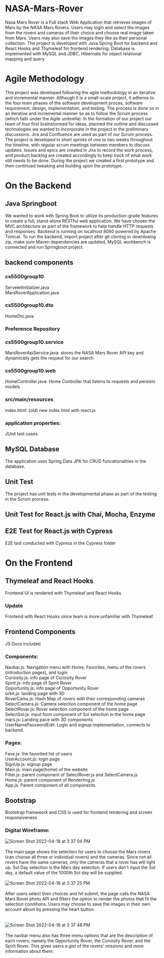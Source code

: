 # NASA-Mars-Rover

Nasa Mars Rover is a Full stack Web Application that retrieves images of Mars by the NASA Mars Rovers. Users may login and select the images from the rovers and cameras of their choice and choose real image taken from Mars. Users may also save the images they like as their personal collection.
The project is developed with Java Spring Boot for backend and React Hooks and Thymeleaf for frontend rendering.
Database is implemented with MySQL and JDBC, Hibernate for object relational mapping and query.

# Agile Methodology

This project was developed following the agile methodology in an iterative and incremental manner. Although it is a small-scale project, it adheres to the four main phases of the software development proces, software requirement, design, implementation, and testing. The process is done so in an iterative and incremental manner so as to follow the Scrum process (which falls under the Agile umbrella). In the formation of our project our team of four first brainstormed for ideas, planned the outline and discussed technologies we wanted to incorporate in the project in the preliminary discussions. 
Jira and Confluence are used as part of our Scrum process. The project is developed in short sprints of one to two weeks throughout the timeline, with regular scrum meetings between members to discuss updates. Issues and epics are created in Jira to record the work process, and product backlog are created accordingly to keep track of what work still needs to be done. 
During the project we created a first prototype and then continued tweaking and building upon the prototype.


# On the Backend

## Java Springboot

We wanted to work with Spring Boot to utilize its production-grade features to create a full, stand-alone RESTful web application. We have chosen the MVC architecture as part of the framework to help handle HTTP requests and responses. 
Backend is running on localhost 8080 powered by Apache Tomcat.
To run the backend, import project after git cloning or downloaing zip, make sure Maven dependencies are updated, MySQL workbench is connected and run Springboot project. 


## backend components

### cs5500group10
ServeletInitializer.java <br />
MarsRoverApplication.java <br />

### cs5500group10.dto
HomeDto.java

### Preference Repository 

### cs5500group10.service

MarsRoverApiService.java: stores the NASA Mars Rover API key and dynamically gets the request for our search

### cs5500group10.web

HomeController.java: Home Controller that listens to requests and persists models

### src/main/resources

index.html: (old) new index.html with react.js

### application properties:

JUnit test cases

## MySQL Database

The application uses Spring Data JPA for CRUD funcationalities in the database. 

## Unit Test

The project has unit tests in the developmental phase as part of the testing in the Scrum process. 

## Unit Test for React.js with Chai, Mocha, Enzyme


## E2E Test for React.js with Cypress

E2E test conducted with Cypress in the Cypress folder

# On the Frontend

## Thymeleaf and React Hooks

Frontend UI is rendered with Thymeleaf and React Hooks

### Update

Frontend with React Hooks since team is more unfamiliar with Thymeleaf. 

## Frontend Components

JS Docs included

### Components:
Navbar.js: Navigation menu with Home, Favorites, menu of the rovers (introduction pages), and login <br />
Curiosity.js: info page of Curiosity Rover <br />
Spirit.js: info page of Spirit Rover <br />
Opportunity.js: info page of Opportunity Rover <br />
orbit.js: landing page with 3D <br />
RoverCams.js: Hash Map of rovers with their corresponding cameras <br />
SelectCamera.js: Camera selection component of the home page <br />
SelectRover.js: Rover selection component of the home page <br />
SelectSol.js: input form component of Sol selection in the home page <br />
mars.js: Landing pace with 3D components <br />
UserNamePasswordEdit: Login and signup implementation, connects to backend.

### Pages:
Fave.js: the favorited list of users <br />
UserAccount.js: login page <br />
SignUp.js: signup page <br />
Main.js: main page(home) of the website <br />
Filter.js: parent component of SelectRover.js and SelectCamera.js <br />
Home.js: parent component of RenderImg.js <br />
App.js: Parent component of all components. 


## Bootstrap 

Bootstrap framework and CSS is used for frontend rendering and screen responsiveness


### Digital Wireframe:

![Screen Shot 2022-04-18 at 3 37 04 PM](https://user-images.githubusercontent.com/101501539/163888253-0433ff41-9c0e-49d2-bdff-bfb175310ea6.png) <br />
 <br />
The main page shows the selection for users to choose the Mars rovers (can choose all three or individual rovers) and the cameras. Since not all rovers have the same cameras, only the cameras that a rover has will light up. Sol Day selection is the Mars day seleciton. If users don't input the Sol day, a default value of the 1000th Sol day will be supplied. 
 <br />
  <br />
![Screen Shot 2022-04-18 at 3 37 25 PM](https://user-images.githubusercontent.com/101501539/163888286-4aa13958-2717-4ff8-9c09-225bec9a2702.png) 
 <br /> 
  <br />
After users select their choices and hit submit, the page calls the NASA Mars Rover photo API and filters the option to render the photos that fit the selection conditions. Users may choose to save the images in their own account album by pressing the heart button.  
<br />
 <br />
![Screen Shot 2022-04-18 at 3 37 48 PM](https://user-images.githubusercontent.com/101501539/163888311-897de5e5-6f68-469d-9e40-8881a62b2c0b.png) 
<br />
 <br />
The navbar menu also has three menu options that are the description of each rovers, namely the Opportunity Rover, the Curiosity Rover, and the Spirit Rover. This gives users a gist of the rovers' missions and more information about them. 
<br />
 <br />
